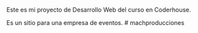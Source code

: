 Este es mi proyecto de Desarrollo Web del curso en Coderhouse. 

Es un sitio para una empresa de eventos.
#   m a c h p r o d u c c i o n e s 
 
 
